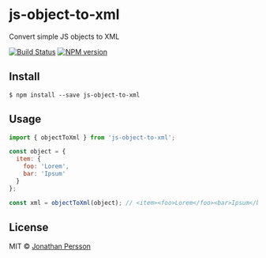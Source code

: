 # js-object-to-xml

Convert simple JS objects to XML


[![Build Status][travis-image]][travis-url]
[![NPM version][npm-image]][npm-url]


## Install

```
$ npm install --save js-object-to-xml
```


## Usage

```js
import { objectToXml } from 'js-object-to-xml';

const object = {
  item: {
    foo: 'Lorem',
    bar: 'Ipsum'
  }
};

const xml = objectToXml(object); // <item><foo>Lorem</foo><bar>Ipsum</bar></item>
```


## License

MIT © [Jonathan Persson](https://github.com/jonathanp)

[npm-url]: https://npmjs.org/package/js-object-to-xml
[npm-image]: https://badge.fury.io/js/js-object-to-xml.svg
[travis-image]: https://travis-ci.org/jonathanp/js-object-to-xml.svg
[travis-url]: https://travis-ci.org/jonathanp/js-object-to-xml